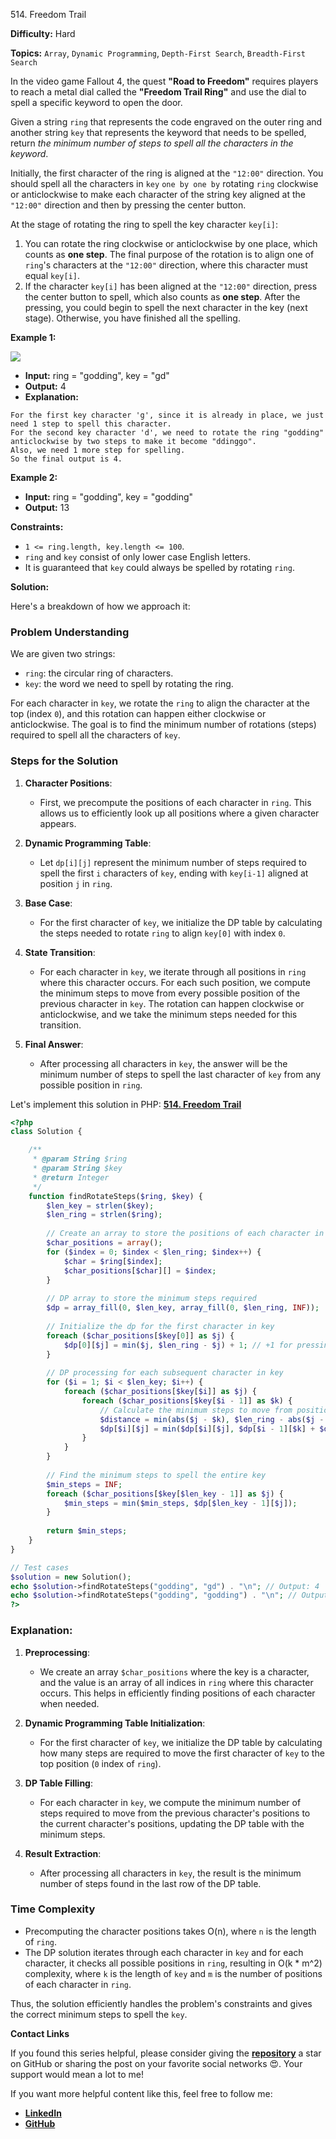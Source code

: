 514\. Freedom Trail

**Difficulty:** Hard

**Topics:** `Array`, `Dynamic Programming`, `Depth-First Search`, `Breadth-First Search`

In the video game Fallout 4, the quest **"Road to Freedom"** requires players to reach a metal dial called the **"Freedom Trail Ring"** and use the dial to spell a specific keyword to open the door.

Given a string `ring` that represents the code engraved on the outer ring and another string `key` that represents the keyword that needs to be spelled, return _the minimum number of steps to spell all the characters in the keyword_.

Initially, the first character of the ring is aligned at the `"12:00"` direction. You should spell all the characters in `key` `one by one by` rotating `ring` clockwise or anticlockwise to make each character of the string key aligned at the `"12:00"` direction and then by pressing the center button.

At the stage of rotating the ring to spell the key character `key[i]`:

1. You can rotate the ring clockwise or anticlockwise by one place, which counts as **one step**. The final purpose of the rotation is to align one of `ring`'s characters at the `"12:00"` direction, where this character must equal `key[i]`. 
2. If the character `key[i]` has been aligned at the `"12:00"` direction, press the center button to spell, which also counts as **one step**. After the pressing, you could begin to spell the next character in the key (next stage). Otherwise, you have finished all the spelling.


**Example 1:**

![](https://assets.leetcode.com/uploads/2018/10/22/ring.jpg)

- **Input:** ring = "godding", key = "gd"
- **Output:** 4
- **Explanation:** 
```
For the first key character 'g', since it is already in place, we just need 1 step to spell this character.
For the second key character 'd', we need to rotate the ring "godding" anticlockwise by two steps to make it become "ddinggo".
Also, we need 1 more step for spelling.
So the final output is 4.
```
**Example 2:**

- **Input:** ring = "godding", key = "godding"
- **Output:** 13


**Constraints:**

- `1 <= ring.length, key.length <= 100`.
- `ring` and `key` consist of only lower case English letters.
- It is guaranteed that `key` could always be spelled by rotating `ring`.



**Solution:**

Here's a breakdown of how we approach it:

### Problem Understanding
We are given two strings:
- `ring`: the circular ring of characters.
- `key`: the word we need to spell by rotating the ring.

For each character in `key`, we rotate the `ring` to align the character at the top (index `0`), and this rotation can happen either clockwise or anticlockwise. The goal is to find the minimum number of rotations (steps) required to spell all the characters of `key`.

### Steps for the Solution

1. **Character Positions**:
    - First, we precompute the positions of each character in `ring`. This allows us to efficiently look up all positions where a given character appears.

2. **Dynamic Programming Table**:
    - Let `dp[i][j]` represent the minimum number of steps required to spell the first `i` characters of `key`, ending with `key[i-1]` aligned at position `j` in `ring`.

3. **Base Case**:
    - For the first character of `key`, we initialize the DP table by calculating the steps needed to rotate `ring` to align `key[0]` with index `0`.

4. **State Transition**:
    - For each character in `key`, we iterate through all positions in `ring` where this character occurs. For each such position, we compute the minimum steps to move from every possible position of the previous character in `key`. The rotation can happen clockwise or anticlockwise, and we take the minimum steps needed for this transition.

5. **Final Answer**:
    - After processing all characters in `key`, the answer will be the minimum number of steps to spell the last character of `key` from any possible position in `ring`.

Let's implement this solution in PHP: **[514. Freedom Trail](https://github.com/mah-shamim/leet-code-in-php/tree/main/algorithms/000514-freedom-trail/solution.php)**

```php
<?php
class Solution {

    /**
     * @param String $ring
     * @param String $key
     * @return Integer
     */
    function findRotateSteps($ring, $key) {
        $len_key = strlen($key);
        $len_ring = strlen($ring);
        
        // Create an array to store the positions of each character in the ring
        $char_positions = array();
        for ($index = 0; $index < $len_ring; $index++) {
            $char = $ring[$index];
            $char_positions[$char][] = $index;
        }
        
        // DP array to store the minimum steps required
        $dp = array_fill(0, $len_key, array_fill(0, $len_ring, INF));
        
        // Initialize the dp for the first character in key
        foreach ($char_positions[$key[0]] as $j) {
            $dp[0][$j] = min($j, $len_ring - $j) + 1; // +1 for pressing the button
        }
        
        // DP processing for each subsequent character in key
        for ($i = 1; $i < $len_key; $i++) {
            foreach ($char_positions[$key[$i]] as $j) {
                foreach ($char_positions[$key[$i - 1]] as $k) {
                    // Calculate the minimum steps to move from position k to j
                    $distance = min(abs($j - $k), $len_ring - abs($j - $k));
                    $dp[$i][$j] = min($dp[$i][$j], $dp[$i - 1][$k] + $distance + 1);
                }
            }
        }
        
        // Find the minimum steps to spell the entire key
        $min_steps = INF;
        foreach ($char_positions[$key[$len_key - 1]] as $j) {
            $min_steps = min($min_steps, $dp[$len_key - 1][$j]);
        }
        
        return $min_steps;
    }
}

// Test cases
$solution = new Solution();
echo $solution->findRotateSteps("godding", "gd") . "\n"; // Output: 4
echo $solution->findRotateSteps("godding", "godding") . "\n"; // Output: 13
?>
```

### Explanation:

1. **Preprocessing**:
    - We create an array `$char_positions` where the key is a character, and the value is an array of all indices in `ring` where this character occurs. This helps in efficiently finding positions of each character when needed.

2. **Dynamic Programming Table Initialization**:
    - For the first character of `key`, we initialize the DP table by calculating how many steps are required to move the first character of `key` to the top position (`0` index of `ring`).

3. **DP Table Filling**:
    - For each character in `key`, we compute the minimum number of steps required to move from the previous character's positions to the current character's positions, updating the DP table with the minimum steps.

4. **Result Extraction**:
    - After processing all characters in `key`, the result is the minimum number of steps found in the last row of the DP table.

### Time Complexity
- Precomputing the character positions takes O(n), where `n` is the length of `ring`.
- The DP solution iterates through each character in `key` and for each character, it checks all possible positions in `ring`, resulting in O(k * m^2) complexity, where `k` is the length of `key` and `m` is the number of positions of each character in `ring`.

Thus, the solution efficiently handles the problem's constraints and gives the correct minimum steps to spell the `key`.

**Contact Links**

If you found this series helpful, please consider giving the **[repository](https://github.com/mah-shamim/leet-code-in-php)** a star on GitHub or sharing the post on your favorite social networks 😍. Your support would mean a lot to me!

If you want more helpful content like this, feel free to follow me:

- **[LinkedIn](https://www.linkedin.com/in/arifulhaque/)**
- **[GitHub](https://github.com/mah-shamim)**
